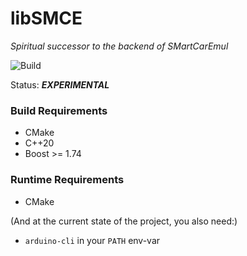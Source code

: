 # libSMCE
_Spiritual successor to the backend of SMartCarEmul_

![Build](https://github.com/ItJustWorksTM/libSMCE/workflows/Build/badge.svg?branch=master)

Status: ***EXPERIMENTAL***

### Build Requirements

- CMake
- C++20
- Boost >= 1.74

### Runtime Requirements
- CMake

(And at the current state of the project, you also need:)
- `arduino-cli` in your `PATH` env-var